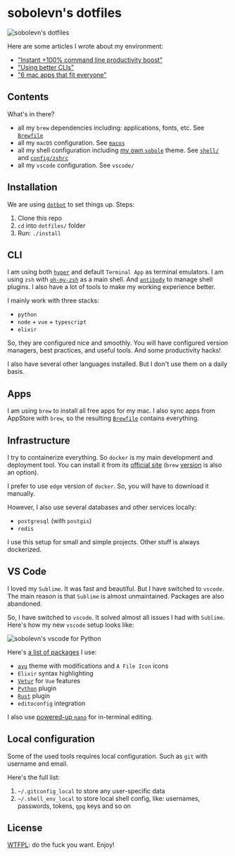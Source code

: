 # sobolevn's dotfiles

![sobolevn's dotfiles](https://raw.githubusercontent.com/sobolevn/dotfiles/master/media/hyper.png)

Here are some articles I wrote about my environment:

- ["Instant +100% command line productivity boost"](https://dev.to/sobolevn/instant-100-command-line-productivity-boost)
- ["Using better CLIs"](https://dev.to/sobolevn/using-better-clis-6o8)
- ["6 mac apps that fit everyone"](https://sobolevn.me/2019/07/6-best-mac-apps)


## Contents

What's in there?

- all my `brew` dependencies including: applications, fonts, etc. See [`Brewfile`](https://github.com/sobolevn/dotfiles/blob/master/Brewfile)
- all my `macOS` configuration. See [`macos`](https://github.com/sobolevn/dotfiles/blob/master/macos/)
- all my shell configuration including [my own `sobole`](https://github.com/sobolevn/sobole-zsh-theme) theme. See [`shell/`](https://github.com/sobolevn/dotfiles/tree/master/shell) and [`config/zshrc`](https://github.com/sobolevn/dotfiles/blob/master/config/zshrc)
- all my `vscode` configuration. See `vscode/`


## Installation

We are using [`dotbot`](https://github.com/anishathalye/dotbot/)
to set things up. Steps:

1. Clone this repo
2. `cd` into `dotfiles/` folder
3. Run: `./install`


## CLI

I am using both [`hyper`](https://hyper.is/)
and default `Terminal App` as terminal emulators.
I am using `zsh` with [`oh-my-zsh`](https://github.com/robbyrussell/oh-my-zsh)
as a main shell.
And [`antibody`](https://github.com/getantibody/antibody) to manage shell plugins.
I also have a lot of tools to make my working experience better.

I mainly work with three stacks:

- `python`
- `node` + `vue` + `typescript`
- `elixir`

So, they are configured nice and smoothly.
You will have configured version managers, best practices, and useful tools.
And some productivity hacks!

I also have several other languages installed.
But I don't use them on a daily basis.


## Apps

I am using `brew` to install all free apps for my mac.
I also sync apps from AppStore with `brew`,
so the resulting [`Brewfile`](https://github.com/sobolevn/dotfiles/blob/master/Brewfile) contains everything.


## Infrastructure

I try to containerize everything.
So `docker` is my main development and deployment tool.
You can install it from its [official site](https://docs.docker.com/docker-for-mac/) (`brew` [version](https://github.com/Homebrew/homebrew-core/blob/master/Formula/docker.rb) is also an option).

I prefer to use `edge` version of `docker`.
So, you will have to download it manually.

However, I also use several databases and other services locally:

- `postgresql` (with `postgis`)
- `redis`

I use this setup for small and simple projects.
Other stuff is always dockerized.


## VS Code

I loved my `Sublime`. It was fast and beautiful.
But I have switched to `vscode`.
The main reason is that `Sublime` is almost unmaintained.
Packages are also abandoned.

So, I have switched to `vscode`.
It solved almost all issues I had with `Sublime`.
Here's how my new `vscode` setup looks like:

![sobolevn's vscode for Python](https://raw.githubusercontent.com/sobolevn/dotfiles/master/media/vscode-python.png)

Here's [a list of packages](https://github.com/sobolevn/dotfiles/blob/master/vscode/install.sh) I use:

- [`ayu`](https://github.com/ayu-theme/vscode-ayu) theme with modifications and `A File Icon` icons
- `Elixir` syntax highlighting
- [`Vetur`](https://github.com/vuejs/vetur) for `Vue` features
- [`Python`](https://github.com/Microsoft/vscode-python) plugin
- [`Rust`](https://github.com/rust-lang/rls-vscode) plugin
- `editoconfig` integration

I also use [powered-up `nano`](https://github.com/sobolevn/dotfiles/blob/master/config/nanorc)
for in-terminal editing.


## Local configuration

Some of the used tools requires local configuration. Such as `git` with username and email.

Here's the full list:

1. `~/.gitconfig_local` to store any user-specific data
2. `~/.shell_env_local` to store local shell config, like: usernames, passwords, tokens, `gpg` keys and so on


## License

[WTFPL](https://en.wikipedia.org/wiki/WTFPL): do the fuck you want. Enjoy!
